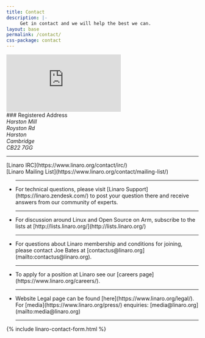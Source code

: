 ```yaml
---
title: Contact
description: |-
     Get in contact and we will help the best we can.
layout: base
permalink: /contact/
css-package: contact
---
```


<div class="container-fluid">

<div class="row" id="maps">
<div class="map-responsive">
<!-- <iframe frameborder="0" scrolling="no" marginheight="0" marginwidth="0" src="https://www.openstreetmap.org/export/embed.html?bbox=-0.0020599365234375004%2C52.10344750969288%2C0.166168212890625%2C52.16824652411121&amp;layer=mapnik"></iframe> -->
<iframe src="https://www.google.com/maps/embed?pb=!1m18!1m12!1m3!1d19590.330332760448!2d0.0836066!3d52.1381179!2m3!1f0!2f0!3f0!3m2!1i1024!2i768!4f13.1!3m3!1m2!1s0x47d87971b186ba73%3A0x4497db47196f33f5!2sHarston%2C+Cambridge!5e0!3m2!1sen!2suk!4v1524127953482" frameborder="0" style="border:0" allowfullscreen></iframe>
</div>
</div>

<div class="row">
<div class="container">

<div class="col-sm-4" markdown="1">
### Registered Address
<address>
Harston Mill <br>
Royston Rd <br>
Harston <br>
Cambridge <br>
CB22 7GG <br>
</address>

<hr>

<div class="col-xs-6 text-center" markdown="1">
[Linaro IRC](https://www.linaro.org/contact/irc/)
</div>

<div class="col-xs-6 text-center" markdown="1">
[Linaro Mailing List](https://www.linaro.org/contact/mailing-list/)
</div>

<ul class="list-unstyled">
<hr>
<li markdown="1">
For technical questions, please visit [Linaro Support](https://linaro.zendesk.com/) to post your question there and receive answers from our community of experts.
</li><hr>
<li markdown="1">
For discussion around Linux and Open Source on Arm, subscribe to the lists at [http://lists.linaro.org/](http://lists.linaro.org/)
</li><hr>
<li markdown="1">
For questions about Linaro membership and conditions for joining, please contact Joe Bates at [contactus@linaro.org](mailto:contactus@linaro.org).
</li><hr>
<li markdown="1">
To apply for a position at Linaro see our [careers page](https://www.linaro.org/careers/).
</li><hr>
<li markdown="1">
Website Legal page can be found [here](https://www.linaro.org/legal/). For [media](https://www.linaro.org/press/) enquiries:  [media@linaro.org](mailto:media@linaro.org)
</li><hr>
</ul>

</div>
<div class="col-sm-8 p-t-20">

{% include linaro-contact-form.html %}

</div>
</div>

</div>